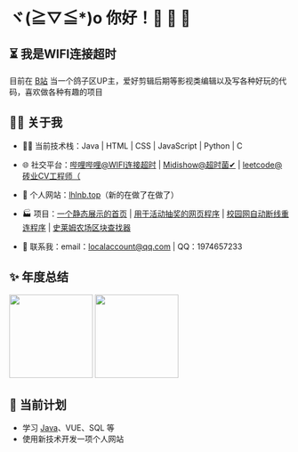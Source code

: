 # ヾ(≧▽≦*)o 你好！🎉 🎉 🎉

## ⏳ 我是WIFI连接超时

目前在 [B站](https://space.bilibili.com/335320968) 当一个鸽子区UP主，爱好剪辑后期等影视类编辑以及写各种好玩的代码，喜欢做各种有趣的项目

## 🙋‍♂️ 关于我

- 👨‍💻 当前技术栈：Java | HTML | CSS | JavaScript | Python | C

- 🌐 社交平台：[哔哩哔哩@WIFI连接超时](https://space.bilibili.com/335320968) | [Midishow@超时菌✔](https://www.midishow.com/u/%E8%B6%85%E6%97%B6%E8%8F%8C%E2%9C%94) | [leetcode@砖业CV工程师（](https://leetcode.cn/u/wifi504/)

- 🔗 个人网站：[lhlnb.top](https://www.lhlnb.top)（新的在做了在做了）

- 🏭 项目：[一个静态展示的首页](https://github.com/wifi504/Website-Frontend) | [用于活动抽奖的网页程序](https://github.com/wifi504/Web-program-for-event-lottery) | [校园网自动断线重连程序](https://github.com/wifi504/Campus-Network-Keep-Online) | [史莱姆农场区块查找器](https://github.com/wifi504/find-slime-chunk)

- 💬 联系我：email：localaccount@qq.com | QQ：1974657233

## ✨ 年度总结

<a href="#"><img height="150rem" src="https://github-readme-stats.vercel.app/api/?username=wifi504&show_icons=true&title_color=fb7299&icon_color=fb7299"></a> <a href="#"><img height="150rem" src="https://github-readme-stats.vercel.app/api/top-langs?username=wifi504&layout=compact&title_color=fb7299"></a>

## 📅 当前计划

- 学习 [Java](https://github.com/wifi504/JavaStudy)、VUE、SQL 等
- 使用新技术开发一项个人网站
